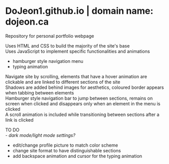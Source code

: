 # DoJeon1.github.io | domain name: dojeon.ca

Repository for personal portfolio webpage

Uses HTML and CSS to build the majority of the site's base <br/> 
Uses JavaScript to implement specific functionalities and animations <br/>   
- hamburger style navigation menu <br/>   
- typing animation

Navigate site by scrolling, elements that have a hover animation are clickable and are linked to different sections of the site <br/> 
Shadows are added behind images for aesthetics, coloured border appears when tabbing between elements <br/> 
Hamburger style navigation bar to jump between sections, remains on screen when clicked and disappears only when an element in the menu is clicked <br/> 
A scroll animation is included while transitioning between sections after a link is clicked

TO DO <br/> 
*- dark mode/light mode settings?* <br/> 
- edit/change profile picture to match color scheme <br/> 
- change site format to have distinguishable sections <br/> 
- add backspace animation and cursor for the typing animation
